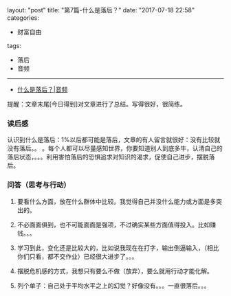 layout: "post"
title: "第7篇-什么是落后？"
date: "2017-07-18 22:58"
categories:
- 财富自由

tags:
- 落后
- 音频
---
- [什么是落后？|音频](https://m.igetget.com/subscribe/oq5y6ZqNB0ombaMg5GnOY32zjQOkMEeEFBHn31QR7DvdekWAK1VXJ9r8Elx4Lr2N)

提醒：文章末尾[今日得到]对文章进行了总结。写得很好，很简练。

### 读后感
认识到什么是落后：1%以后都可能是落后，文章的有人留言就很好：没有比较就没有落后。。  。每个人都可以尽量感知世界，你要知道别人到底多牛，认清自己的落后状态，。。。利用害怕落后的恐惧追求对知识的渴求，促使自己进步，摆脱落后。


### 问答（思考与行动）
1. 要看什么方面，放在什么群体中比较。我觉得自己并没什么能力或方面是多突出的。

2. 不必面面俱到，也不可能面面是强项，不过确实某些方面值得投入。比如赚钱。。。
3. 学习到此，变化还是比较大的，比如说我现在在打字，输出倒逼输入，（相比你们只看，都不交作业）已经很大进步了。。。
4. 摆脱危机感的方式，我想只有要么不做（放弃），要么就用行动才能化解。
5. 列个单子：自己处于平均水平之上的幻觉？好像没有。。。一直很落后。。。

